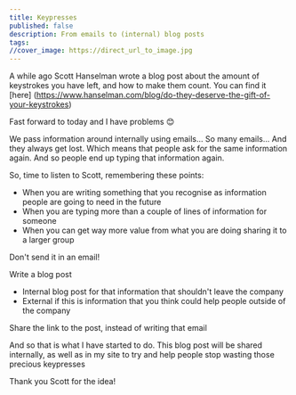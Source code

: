 ```yaml
---
title: Keypresses
published: false
description: From emails to (internal) blog posts
tags: 
//cover_image: https://direct_url_to_image.jpg
---
```


A while ago Scott Hanselman wrote a blog post about the amount of keystrokes you have left, and how to make them count. You can find it [here]
(https://www.hanselman.com/blog/do-they-deserve-the-gift-of-your-keystrokes)

Fast forward to today and I have problems 😊

We pass information around internally using emails...
So many emails...
And they always get lost.
Which means that people ask for the same information again.
And so people end up typing that information again.

So, time to listen to Scott, remembering these points:

* When you are writing something that you recognise as information people are going to need in the future
* When you are typing more than a couple of lines of information for someone
* When you can get way more value from what you are doing sharing it to a larger group

Don't send it in an email!

Write a blog post

* Internal blog post for that information that shouldn't leave the company
* External if this is information that you think could help people outside of the company

Share the link to the post, instead of writing that email

And so that is what I have started to do. This blog post will be shared internally, as well as in my site to try and help people stop wasting those precious keypresses

Thank you Scott for the idea!